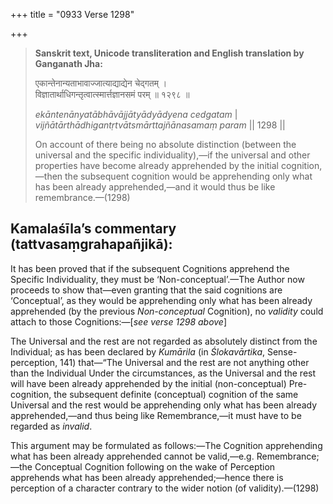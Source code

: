 +++
title = "0933 Verse 1298"

+++
> **Sanskrit text, Unicode transliteration and English translation by Ganganath Jha:** 
>
> एकान्तेनान्यताभावाज्जात्याद्याद्येन चेद्गतम् ।  
> विज्ञातार्थाधिगन्तृत्वात्स्मार्त्तज्ञानसमं परम् ॥ १२९८ ॥ 
>
> *ekāntenānyatābhāvājjātyādyādyena cedgatam* \|  
> *vijñātārthādhigantṛtvātsmārttajñānasamaṃ param* \|\| 1298 \|\| 
>
> On account of there being no absolute distinction (between the universal and the specific individuality),—if the universal and other properties have become already apprehended by the initial cognition,—then the subsequent cognition would be apprehending only what has been already apprehended,—and it would thus be like remembrance.—(1298)



## Kamalaśīla’s commentary (tattvasaṃgrahapañjikā):

It has been proved that if the subsequent Cognitions apprehend the Specific Individuality, they must be ‘Non-conceptual’.—The Author now proceeds to show that—even granting that the said cognitions are ‘Conceptual’, as they would be apprehending only what has been already apprehended (by the previous *Non-conceptual* Cognition), no *validity* could attach to those Cognitions:—[*see verse 1298 above*]

The Universal and the rest are not regarded as absolutely distinct from the Individual; as has been declared by *Kumārila* (in *Ślokavārtika*, Sense-perception, 141) that—“The Universal and the rest are not anything other than the Individual Under the circumstances, as the Universal and the rest will have been already apprehended by the initial (non-conceptual) Pre-cognition, the subsequent definite (conceptual) cognition of the same Universal and the rest would be apprehending only what has been already apprehended,—and thus being like Remembrance,—it must have to be regarded as *invalid*.

This argument may be formulated as follows:—The Cognition apprehending what has been already apprehended cannot be valid,—e.g. Remembrance;—the Conceptual Cognition following on the wake of Perception apprehends what has been already apprehended;—hence there is perception of a character contrary to the wider notion (of validity).—(1298)





